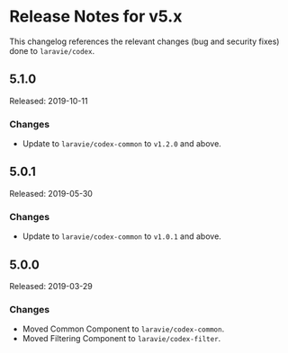 # Release Notes for v5.x

This changelog references the relevant changes (bug and security fixes) done to `laravie/codex`.

## 5.1.0

Released: 2019-10-11

### Changes

* Update to `laravie/codex-common` to `v1.2.0` and above.

## 5.0.1

Released: 2019-05-30

### Changes

* Update to `laravie/codex-common` to `v1.0.1` and above.

## 5.0.0

Released: 2019-03-29

### Changes

* Moved Common Component to `laravie/codex-common`.
* Moved Filtering Component to `laravie/codex-filter`.
